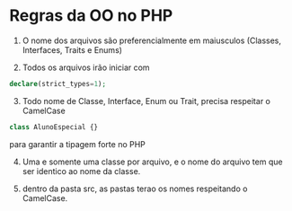 # Regras da OO no PHP

1. O nome dos arquivos são preferencialmente em maiusculos (Classes, Interfaces, Traits e Enums)

2. Todos os arquivos irão iniciar com 
```php
declare(strict_types=1);
```

3. Todo nome de Classe, Interface, Enum ou Trait, precisa respeitar o CamelCase 
```php
class AlunoEspecial {}
```

para garantir a tipagem forte no PHP

4. Uma e somente uma classe por arquivo, e o nome do arquivo tem que ser identico ao nome da classe.

5. dentro da pasta src, as pastas terao os nomes respeitando o CamelCase.